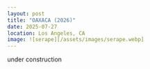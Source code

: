 ```yaml
---
layout: post
title: "OAXACA (2026)"
date: 2025-07-27
location: Los Angeles, CA
image: ![serape][/assets/images/serape.webp]
---
```


under construction

